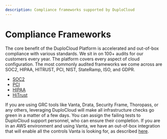 ```yaml
---
description: Compliance frameworks supported by DuploCloud
---
```


# Compliance Frameworks

The core benefit of the DuploCloud Platform is accelerated and out-of-box compliance with various standards. We sit in on 100+ audits for our customers every year. The platform covers every aspect of cloud configuration. The most commonly audited frameworks we come across are SOC2, HIPAA, HITRUST, PCI, NIST, StateRamp, ISO, and GDPR.&#x20;

* [SOC2](https://duplocloud.com/white-papers/soc-2-compliance-with-duplocloud/)
* [PCI](https://duplocloud.com/white-papers/pci-and-hipaa-compliance-with-duplocloud/#Control-by-Control\_PCI\_Implementation\_Detail)
* [HIPAA](https://duplocloud.com/white-papers/pci-and-hipaa-compliance-with-duplocloud/#Control-by-Control\_HIPAA\_Implementation\_Detail)
* [HiTrust](https://duplocloud.com/white-papers/pci-and-hipaa-compliance-with-duplocloud/#Control-by-Control\_HITRUST\_Implementation\_Detail)

If you are using GRC tools like Vanta, Drata, Security Frame, Thoropass, or any others, leveraging DuploCloud will make all infrastructure checks go green in a matter of a few days. You can assign the failing tests to DuploCloud support personnel, who can ensure their completion. If you are in an AWS environment and using Vanta, we have an out-of-box integration that will enable all the controls Vanta is looking for, as described [here](../aws-user-guide/security-configuration-settings/vanta-compliance-controls.md).

&#x20; &#x20;
